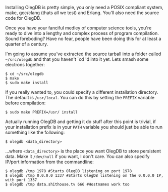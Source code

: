 Installing OlegDB is pretty simple, you only need a POSIX compliant system,
make, gcc/clang (thats all we test) and Erlang. You'll also need the source
code for OlegDB.

Once you have your fanciful medley of computer science tools, you're ready to
dive into a lengthy and complex process of program compilation. Sound
foreboding? Have no fear, people have been doing this for at least a quarter of
a century.

I'm going to assume you've extracted the source tarball into a folder called
`~/src/olegdb` and that you haven't `cd 'd into it yet. Lets smash some electrons
together:

````
$ cd ~/src/olegdb
$ make
$ sudo make install
````

If you really wanted to, you could specify a different installation directory.
The default is `/usr/local`. You can do this by setting the `PREFIX` variable
before compilation:

````
$ sudo make PREFIX=/usr/ install
````

Actually running OlegDB and getting it do stuff after this point is trivial, if
your installation prefix is in your `PATH` variable  you should just be able to run
something like the following:

````
$ olegdb <data_directory>
````

...where `<data_directory>` is the place you want OlegDB to store persistent data. 
Make it `/dev/null` if you want, I don't care. You can also specify
IP/port information from the commandline:

````
$ olegdb /tmp 1978 #Starts OlegDB listening on port 1978
$ olegdb /tmp 0.0.0.0 1337 #Starts OlegDB listening on the 0.0.0.0 IP, with port 1337
$ olegdb /tmp data.shithouse.tv 666 #Hostnames work too
````
